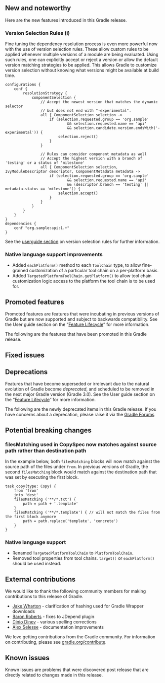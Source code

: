 ## New and noteworthy

Here are the new features introduced in this Gradle release.

### Version Selection Rules (i)
Fine tuning the dependency resolution process is even more powerful now with the use of version selection rules.  These allow custom rules to be applied whenever
multiple versions of a module are being evaluated.  Using such rules, one can explicitly accept or reject a version or allow the default version matching
strategies to be applied.  This allows Gradle to customize version selection without knowing what versions might be available at build time.

    configurations {
        conf {
            resolutionStrategy {
                componentSelection {
                    // Accept the newest version that matches the dynamic selector
                    // but does not end with "-experimental".
                    all { ComponentSelection selection ->
                        if (selection.requested.group == 'org.sample'
                                && selection.requested.name == 'api'
                                && selection.candidate.version.endsWith('-experimental')) {
                            selection.reject()
                        }
                    }

                    // Rules can consider component metadata as well
                    // Accept the highest version with a branch of 'testing' or a status of 'milestone'
                    all { ComponentSelection selection, IvyModuleDescriptor descriptor, ComponentMetadata metadata ->
                        if (selection.requested.group == 'org.sample'
                                && selection.requested.name == 'api'
                                && (descriptor.branch == 'testing' || metadata.status == 'milestone')) {
                            selection.accept()
                        }
                    }
                }
            }
        }
    }
    dependencies {
        conf "org.sample:api:1.+"
    }

See the [userguide section](userguide/dependency_management.html#version_selection_rules) on version selection rules for further information.

### Native language support improvements

- Added `eachPlatform()` method to each `ToolChain` type, to allow fine-grained customization of a particular tool chain on a per-platform basis.
- Added `TargetedPlatformToolChain.getPlatform()` to allow tool chain customization logic access to the platform the tool chain is to be used for.

## Promoted features

Promoted features are features that were incubating in previous versions of Gradle but are now supported and subject to backwards compatibility.
See the User guide section on the “[Feature Lifecycle](userguide/feature_lifecycle.html)” for more information.

The following are the features that have been promoted in this Gradle release.

<!--
### Example promoted
-->

## Fixed issues

## Deprecations

Features that have become superseded or irrelevant due to the natural evolution of Gradle become *deprecated*, and scheduled to be removed
in the next major Gradle version (Gradle 3.0). See the User guide section on the “[Feature Lifecycle](userguide/feature_lifecycle.html)” for more information.

The following are the newly deprecated items in this Gradle release. If you have concerns about a deprecation, please raise it via the [Gradle Forums](http://forums.gradle.org).

<!--
### Example deprecation
-->

## Potential breaking changes

### filesMatching used in CopySpec now matches against source path rather than destination path

In the example below, both `filesMatching` blocks will now match against the source path of the files under `from`. In
previous versions of Gradle, the second `filesMatching` block would match against the destination path that was set by
executing the first block.

    task copy(type: Copy) {
        from 'from'
        into 'dest'
        filesMatching ('**/*.txt') {
            path = path + '.template'
        }
        filesMatching ('**/*.template') { // will not match the files from the first block anymore
            path = path.replace('template', 'concrete')
        }
    }

### Native language support

- Renamed `TargetedPlatformToolChain` to `PlatformToolChain`.
- Removed tool properties from tool chains. `target()` or `eachPlatform()` should be used instead.

## External contributions

We would like to thank the following community members for making contributions to this release of Gradle.

* [Jake Wharton](https://github.com/JakeWharton) - clarification of hashing used for Gradle Wrapper downloads
* [Baron Roberts](https://github.com/baron1405) - fixes to JDepend plugin
* [Dinio Dinev](https://github.com/diniodinev) - various spelling corrections
* [Alex Selesse](https://github.com/selesse) - documentation improvements

We love getting contributions from the Gradle community. For information on contributing, please see [gradle.org/contribute](http://gradle.org/contribute).

## Known issues

Known issues are problems that were discovered post release that are directly related to changes made in this release.
